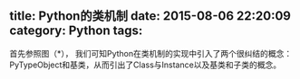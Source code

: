 title: Python的类机制
date: 2015-08-06 22:20:09
category: Python
tags:
---
首先参照图（*）， 我们可知Python在类机制的实现中引入了两个很纠结的概念：PyTypeObject和基类，从而引出了Class与Instance以及基类和子类的概念。

